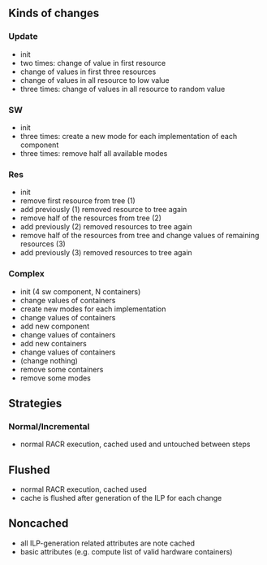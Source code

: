 ## Kinds of changes

### Update

- init
- two times: change of value in first resource
- change of values in first three resources
- change of values in all resource to low value
- three times: change of values in all resource to random value

### SW

- init
- three times: create a new mode for each implementation of each component
- three times: remove half all available modes

### Res

- init
- remove first resource from tree (1)
- add previously (1) removed resource to tree again
- remove half of the resources from tree (2)
- add previously (2) removed resources to tree again
- remove half of the resources from tree and change values of remaining resources (3)
- add previously (3) removed resources to tree again

### Complex

- init (4 sw component, N containers)
- change values of containers
- create new modes for each implementation
- change values of containers
- add new component
- change values of containers
- add new containers
- change values of containers
- (change nothing)
- remove some containers
- remove some modes

## Strategies

### Normal/Incremental

- normal RACR execution, cached used and untouched between steps

## Flushed

- normal RACR execution, cached used
- cache is flushed after generation of the ILP for each change

## Noncached

- all ILP-generation related attributes are note cached
- basic attributes (e.g. compute list of valid hardware containers)
